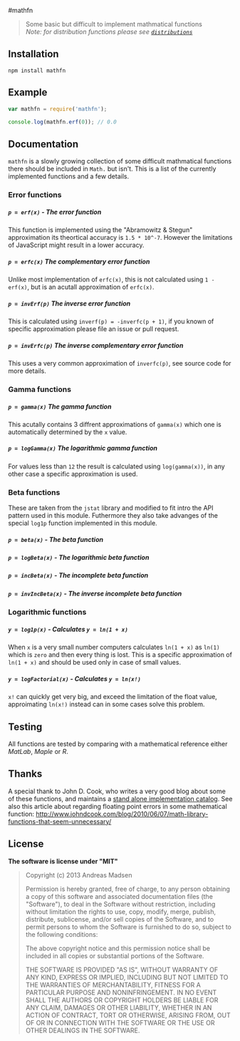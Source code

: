 #mathfn

> Some basic but difficult to implement mathmatical functions<br>
> _Note: for distribution functions please see [`distributions`](https://github.com/AndreasMadsen/distributions)_

## Installation

```sheel
npm install mathfn
```

## Example

```javascript
var mathfn = require('mathfn');

console.log(mathfn.erf(0)); // 0.0
```

## Documentation

`mathfn` is a slowly growing collection of some difficult mathmatical functions
there should be included in `Math.` but isn't. This is a list of the currently
implemented functions and a few details.

### Error functions

##### `p = erf(x)` - The error function

This function is implemented using the "Abramowitz & Stegun" approximation
its theortical accuracy is `1.5 * 10^-7`. However the limitations of JavaScript
might result in a lower accuracy.

##### `p = erfc(x)` The complementary error function

Unlike most implementation of `erfc(x)`, this is not calculated using `1 - erf(x)`,
but is an acutall approximation of `erfc(x)`.

##### `p = invErf(p)` The inverse error function

This is calculated using `inverf(p) = -inverfc(p + 1)`, if you known of specific
approximation please file an issue or pull request.

##### `p = invErfc(p)` The inverse complementary error function

This uses a very common approximation of `inverfc(p)`, see source code for more
details.

### Gamma functions

##### `p = gamma(x)` The gamma function

This acutally contains 3 diffrent approximations of `gamma(x)` which one is
automatically determined by the `x` value.

##### `p = logGamma(x)` The logarithmic gamma function

For values less than `12` the result is calculated using `log(gamma(x))`, in
any other case a specific approximation is used.

### Beta functions

These are taken from the `jstat` library and modified to fit intro the API
pattern used in this module. Futhermore they also take advanges of the special
`log1p` function implemented in this module.

##### `p = beta(x)` - The beta function

##### `p = logBeta(x)` - The logarithmic beta function

##### `p = incBeta(x)` - The incomplete beta function

##### `p = invIncBeta(x)` - The inverse incomplete beta function

### Logarithmic functions

##### `y = log1p(x)` - Calculates `y = ln(1 + x)`

When `x` is a very small number computers calculates `ln(1 + x)` as `ln(1)` which
is `zero` and then every thing is lost. This is a specific approximation of
`ln(1 + x)` and should be used only in case of small values. 

##### `y = logFactorial(x)` - Calculates `y = ln(x!)`

`x!` can quickly get very big, and exceed the limitation of the float value,
approimating `ln(x!)` instead can in some cases solve this problem.

## Testing

All functions are tested by comparing with a mathematical reference
either _MatLab_, _Maple_ or _R_.

## Thanks

A special thank to John D. Cook, who writes a very good blog about some of these
functions, and maintains a [stand alone implementation catalog](http://www.johndcook.com/stand_alone_code.html).
See also this article about regarding floating point errors in some mathematical
function: http://www.johndcook.com/blog/2010/06/07/math-library-functions-that-seem-unnecessary/

## License

**The software is license under "MIT"**

> Copyright (c) 2013 Andreas Madsen
>
> Permission is hereby granted, free of charge, to any person obtaining a copy
> of this software and associated documentation files (the "Software"), to deal
> in the Software without restriction, including without limitation the rights
> to use, copy, modify, merge, publish, distribute, sublicense, and/or sell
> copies of the Software, and to permit persons to whom the Software is
> furnished to do so, subject to the following conditions:
>
> The above copyright notice and this permission notice shall be included in
> all copies or substantial portions of the Software.
>
> THE SOFTWARE IS PROVIDED "AS IS", WITHOUT WARRANTY OF ANY KIND, EXPRESS OR
> IMPLIED, INCLUDING BUT NOT LIMITED TO THE WARRANTIES OF MERCHANTABILITY,
> FITNESS FOR A PARTICULAR PURPOSE AND NONINFRINGEMENT. IN NO EVENT SHALL THE
> AUTHORS OR COPYRIGHT HOLDERS BE LIABLE FOR ANY CLAIM, DAMAGES OR OTHER
> LIABILITY, WHETHER IN AN ACTION OF CONTRACT, TORT OR OTHERWISE, ARISING FROM,
> OUT OF OR IN CONNECTION WITH THE SOFTWARE OR THE USE OR OTHER DEALINGS IN
> THE SOFTWARE.
